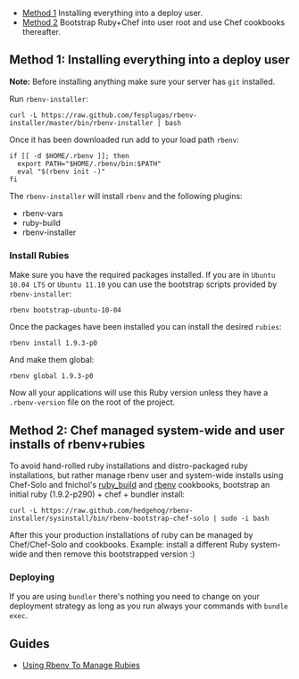 * [Method 1](#method1) Installing everything into a deploy user.
* [Method 2](#method2) Bootstrap Ruby+Chef into user root and use Chef cookbooks thereafter.

## <a name="method1"></a>Method 1: Installing everything into a deploy user

**Note:** Before installing anything make sure your server has `git` installed.

Run `rbenv-installer`:

    curl -L https://raw.github.com/fesplugas/rbenv-installer/master/bin/rbenv-installer | bash

Once it has been downloaded run add to your load path `rbenv`:

```
if [[ -d $HOME/.rbenv ]]; then
  export PATH="$HOME/.rbenv/bin:$PATH"
  eval "$(rbenv init -)"
fi
```

The `rbenv-installer` will install `rbenv` and the following plugins:

- rbenv-vars
- ruby-build
- rbenv-installer

### Install Rubies

Make sure you have the required packages installed. If you are in `Ubuntu 10.04 LTS` or `Ubuntu 11.10` you can use the bootstrap scripts provided by `rbenv-installer`:

    rbenv bootstrap-ubuntu-10-04

Once the packages have been installed you can install the desired `rubies`:

    rbenv install 1.9.3-p0

And make them global:

    rbenv global 1.9.3-p0

Now all your applications will use this Ruby version unless they have a `.rbenv-version` file on the root of the project.

## <a name="method2"></a>Method 2: Chef managed system-wide and user installs of rbenv+rubies

To avoid hand-rolled ruby installations and distro-packaged ruby installations, but rather
manage rbenv user and system-wide installs using Chef-Solo and fnichol's [ruby_build] and [rbenv]
cookbooks, bootstrap an initial ruby (1.9.2-p290) + chef + bundler install:

    curl -L https://raw.github.com/hedgehog/rbenv-installer/sysinstall/bin/rbenv-bootstrap-chef-solo | sudo -i bash

After this your production installations of ruby can be managed by Chef/Chef-Solo and cookbooks.
Example: install a different Ruby system-wide and then remove this bootstrapped version :)

### Deploying

If you are using `bundler` there's nothing you need to change on your deployment strategy as long as you run always your commands with `bundle exec`.

## Guides

- [Using Rbenv To Manage Rubies](http://shapeshed.com/using-rbenv-to-manage-rubies/)

[ruby_build]: https://github.com/fnichol/chef-ruby_build
[rbenv]: https://github.com/fnichol/chef-rbenv